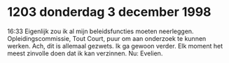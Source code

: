 # 1203 donderdag 3 december 1998
16:33 Eigenlijk zou ik al mijn beleidsfuncties moeten neerleggen. Opleidingscommissie, Tout Court, puur om aan onderzoek te kunnen werken. Ach, dit is allemaal gezwets. Ik ga gewoon verder. Elk moment het meest zinvolle doen dat ik kan verzinnen. Nu: Evelien.